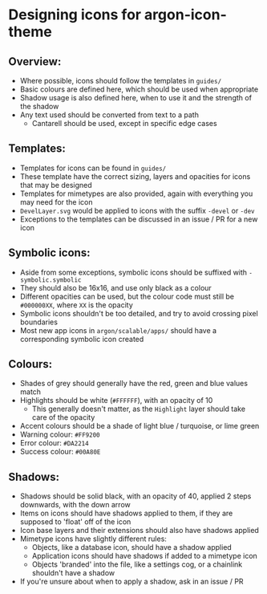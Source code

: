 # Designing icons for argon-icon-theme
## Overview:
 - Where possible, icons should follow the templates in `guides/`
 - Basic colours are defined here, which should be used when appropriate
 - Shadow usage is also defined here, when to use it and the strength of the shadow
 - Any text used should be converted from text to a path
   - Cantarell should be used, except in specific edge cases

## Templates:
 - Templates for icons can be found in `guides/`
 - These template have the correct sizing, layers and opacities for icons that may be designed
 - Templates for mimetypes are also provided, again with everything you may need for the icon
 - `DevelLayer.svg` would be applied to icons with the suffix `-devel` or `-dev`
 - Exceptions to the templates can be discussed in an issue / PR for a new icon

## Symbolic icons:
 - Aside from some exceptions, symbolic icons should be suffixed with `-symbolic.symbolic`
 - They should also be 16x16, and use only black as a colour
 - Different opacities can be used, but the colour code must still be `#000000XX`, where `XX` is the opacity
 - Symbolic icons shouldn't be too detailed, and try to avoid crossing pixel boundaries
 - Most new app icons in `argon/scalable/apps/` should have a corresponding symbolic icon created

## Colours:
 - Shades of grey should generally have the red, green and blue values match
 - Highlights should be white (`#FFFFFF`), with an opacity of 10
   - This generally doesn't matter, as the `Highlight` layer should take care of the opacity
 - Accent colours should be a shade of light blue / turquoise, or lime green
 - Warning colour: `#FF9200`
 - Error colour: `#DA2214`
 - Success colour: `#00A80E`

## Shadows:
 - Shadows should be solid black, with an opacity of 40, applied 2 steps downwards, with the down arrow
 - Items on icons should have shadows applied to them, if they are supposed to 'float' off of the icon
 - Icon base layers and their extensions should also have shadows applied
 - Mimetype icons have slightly different rules:
   - Objects, like a database icon, should have a shadow applied
   - Application icons should have shadows if added to a mimetype icon
   - Objects 'branded' into the file, like a settings cog, or a chainlink shouldn't have a shadow
 - If you're unsure about when to apply a shadow, ask in an issue / PR
